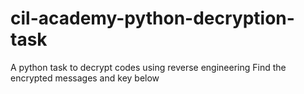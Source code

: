 # cil-academy-python-decryption-task
A python task to decrypt codes using reverse engineering
Find the encrypted messages and key below
